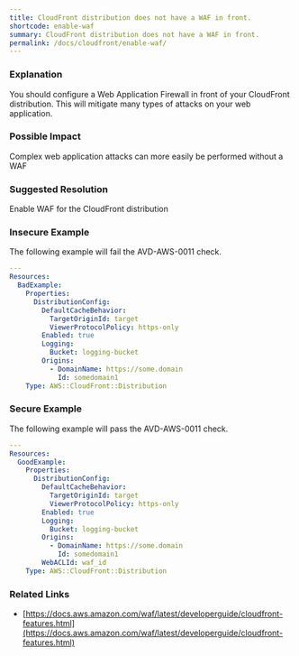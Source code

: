 ```yaml
---
title: CloudFront distribution does not have a WAF in front.
shortcode: enable-waf
summary: CloudFront distribution does not have a WAF in front. 
permalink: /docs/cloudfront/enable-waf/
---
```


### Explanation

You should configure a Web Application Firewall in front of your CloudFront distribution. This will mitigate many types of attacks on your web application.

### Possible Impact
Complex web application attacks can more easily be performed without a WAF

### Suggested Resolution
Enable WAF for the CloudFront distribution


### Insecure Example

The following example will fail the AVD-AWS-0011 check.

```yaml
---
Resources:
  BadExample:
    Properties:
      DistributionConfig:
        DefaultCacheBehavior:
          TargetOriginId: target
          ViewerProtocolPolicy: https-only
        Enabled: true
        Logging:
          Bucket: logging-bucket
        Origins:
          - DomainName: https://some.domain
            Id: somedomain1
    Type: AWS::CloudFront::Distribution

```



### Secure Example

The following example will pass the AVD-AWS-0011 check.

```yaml
---
Resources:
  GoodExample:
    Properties:
      DistributionConfig:
        DefaultCacheBehavior:
          TargetOriginId: target
          ViewerProtocolPolicy: https-only
        Enabled: true
        Logging:
          Bucket: logging-bucket
        Origins:
          - DomainName: https://some.domain
            Id: somedomain1
        WebACLId: waf_id
    Type: AWS::CloudFront::Distribution

```




### Related Links


- [https://docs.aws.amazon.com/waf/latest/developerguide/cloudfront-features.html](https://docs.aws.amazon.com/waf/latest/developerguide/cloudfront-features.html)


